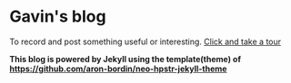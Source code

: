 # Gavin's blog

To record and post something useful or interesting. [Click and take a tour]()

**This blog is powered by Jekyll using the template(theme) of <https://github.com/aron-bordin/neo-hpstr-jekyll-theme>**
